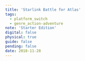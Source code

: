 ```yaml
---
title: 'Starlink Battle for Atlas'
tags:
  - platform_switch
  - genre_action-adventure
note: 'Starter Edition'
digital: false
physical: true
guide: false
pending: false
date: 2018-11-28
---
```

